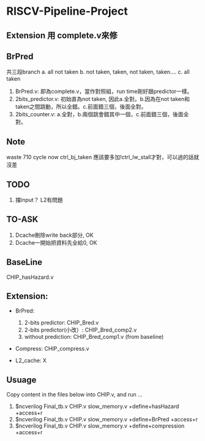 # RISCV-Pipeline-Project

## Extension 用 complete.v來修

## BrPred
共三段branch
a. all not taken
b. not taken, taken, not taken, taken....
c. all taken

1. BrPred.v: 即為complete.v，當作對照組，run time剛好跟predictor一樣。
2. 2bits_predictor.v: 初始直為not taken, 因此a.全對。b.因為在not taken和taken之間跳動，所以全錯。c.前面錯三個，後面全對。
3. 2bits_counter.v: a.全對，b.兩個跳會錯其中一個，c.前面錯三個，後面全對。

## Note
waste 710 cycle now
ctrl_bj_taken 應該要多加!ctrl_lw_stall才對，可以過的話就沒差

## TODO
1. 擋input？ L2有問題

## TO-ASK
1. Dcache刪除write back部分, OK
2. Dcache一開始把資料先全給0, OK

## BaseLine
  CHIP_hasHazard.v
  
## Extension:

* BrPred:
  1. 2-bits predictor: CHIP_Bred.v
  2. 2-bits predictor(小改）:  CHIP_Bred_comp2.v 
  3. without prediction: CHIP_Bred_comp1.v (from baseline)

* Compress: 
  CHIP_compress.v

* L2_cache:
  X


## Usuage 
Copy content in the files below into CHIP.v, and run ...
1. $ncverilog Final_tb.v CHIP.v slow_memory.v +define+hasHazard +access+r
2. $ncverilog Final_tb.v CHIP.v slow_memory.v +define+BrPred +access+r
3. $ncverilog Final_tb.v CHIP.v slow_memory.v +define+compression +access+r 
